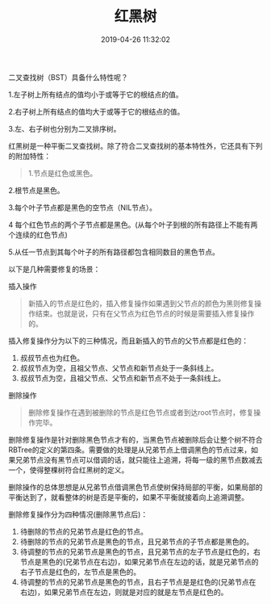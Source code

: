 ﻿---
layout: post
title:  "红黑树"
date:   2019-04-26 11:32:02
categories: 
   - JDK算法
tags:
   - JDK算法
---

二叉查找树（BST）具备什么特性呢？

> 
1.左子树上所有结点的值均小于或等于它的根结点的值。
>
2.右子树上所有结点的值均大于或等于它的根结点的值。
>
3.左、右子树也分别为二叉排序树。

红黑树是一种平衡二叉查找树。除了符合二叉查找树的基本特性外，它还具有下列的附加特性：

> 1.节点是红色或黑色。
>
2.根节点是黑色。
>
3.每个叶子节点都是黑色的空节点（NIL节点）。
>
4 每个红色节点的两个子节点都是黑色。(从每个叶子到根的所有路径上不能有两个连续的红色节点)
>
5.从任一节点到其每个叶子的所有路径都包含相同数目的黑色节点。

以下是几种需要修复的场景：

插入操作

> 新插入的节点是红色的，插入修复操作如果遇到父节点的颜色为黑则修复操作结束。也就是说，只有在父节点为红色节点的时候是需要插入修复操作的。
>
插入修复操作分为以下的三种情况，而且新插入的节点的父节点都是红色的：
>
1. 叔叔节点也为红色。
2. 叔叔节点为空，且祖父节点、父节点和新节点处于一条斜线上。
3. 叔叔节点为空，且祖父节点、父节点和新节点不处于一条斜线上。

删除操作

> 删除修复操作在遇到被删除的节点是红色节点或者到达root节点时，修复操作完毕。
>
删除修复操作是针对删除黑色节点才有的，当黑色节点被删除后会让整个树不符合RBTree的定义的第四条。需要做的处理是从兄弟节点上借调黑色的节点过来，如果兄弟节点没有黑节点可以借调的话，就只能往上追溯，将每一级的黑节点数减去一个，使得整棵树符合红黑树的定义。
>
删除操作的总体思想是从兄弟节点借调黑色节点使树保持局部的平衡，如果局部的平衡达到了，就看整体的树是否是平衡的，如果不平衡就接着向上追溯调整。
>
删除修复操作分为四种情况(删除黑节点后)：
>
1. 待删除的节点的兄弟节点是红色的节点。
2. 待删除的节点的兄弟节点是黑色的节点，且兄弟节点的子节点都是黑色的。
3. 待调整的节点的兄弟节点是黑色的节点，且兄弟节点的左子节点是红色的，右节点是黑色的(兄弟节点在右边)，如果兄弟节点在左边的话，就是兄弟节点的右子节点是红色的，左节点是黑色的。
4. 待调整的节点的兄弟节点是黑色的节点，且右子节点是是红色的(兄弟节点在右边)，如果兄弟节点在左边，则就是对应的就是左节点是红色的。


